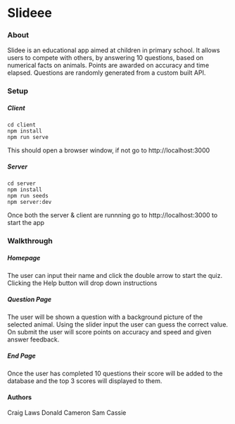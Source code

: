 # Slideee

### About
Slidee is an educational app aimed at children in primary school. It allows users to compete with others, by answering 10 questions, based on numerical facts on animals. Points are awarded on accuracy and time elapsed. Questions are randomly generated from a custom built API.

### Setup
##### Client

    cd client
    npm install
    npm run serve

This should open a browser window, if not go to http://localhost:3000

##### Server
    cd server
    npm install
    npm run seeds
    npm server:dev

Once both the server & client are runnning go to http://localhost:3000 to start the app


### Walkthrough

##### Homepage
The user can input their name and click the double arrow to start the quiz. Clicking the Help button will drop down instructions

##### Question Page
The user will be shown a question with a background picture of the selected animal. Using the slider input the user can guess the correct value. On submit the user will score points on accuracy and speed and given answer feedback.

##### End Page
Once the user has completed 10 questions their score will be added to the database and the top 3 scores will displayed to them.

#### Authors
Craig Laws
Donald Cameron
Sam Cassie
